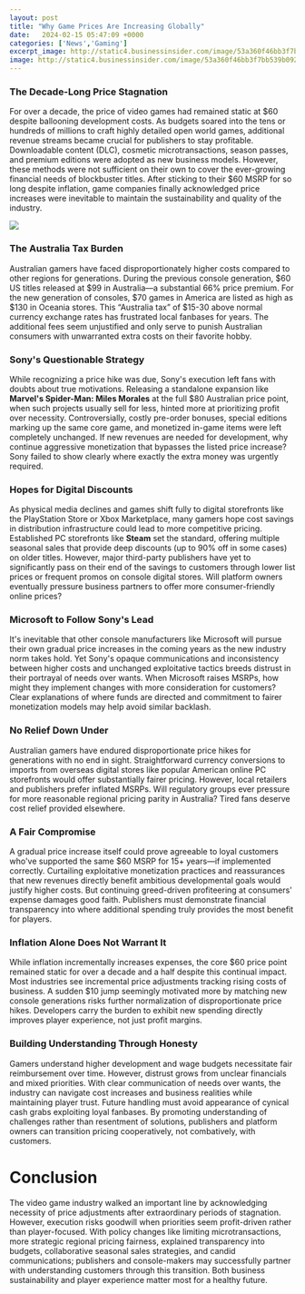 ```yaml
---
layout: post
title: "Why Game Prices Are Increasing Globally"
date:   2024-02-15 05:47:09 +0000
categories: ['News','Gaming']
excerpt_image: http://static4.businessinsider.com/image/53a360f46bb3f7bb539b092c-1200-900/2014_06_19_consoles.jpg
image: http://static4.businessinsider.com/image/53a360f46bb3f7bb539b092c-1200-900/2014_06_19_consoles.jpg
---
```


### **The Decade-Long Price Stagnation** 
For over a decade, the price of video games had remained static at $60 despite ballooning development costs. As budgets soared into the tens or hundreds of millions to craft highly detailed open world games, additional revenue streams became crucial for publishers to stay profitable. Downloadable content (DLC), cosmetic microtransactions, season passes, and premium editions were adopted as new business models. However, these methods were not sufficient on their own to cover the ever-growing financial needs of blockbuster titles. After sticking to their $60 MSRP for so long despite inflation, game companies finally acknowledged price increases were inevitable to maintain the sustainability and quality of the industry.

![](http://static4.businessinsider.com/image/53a360f46bb3f7bb539b092c-1200-900/2014_06_19_consoles.jpg)
### **The Australia Tax Burden**
Australian gamers have faced disproportionately higher costs compared to other regions for generations. During the previous console generation, $60 US titles released at $99 in Australia—a substantial 66% price premium. For the new generation of consoles, $70 games in America are listed as high as $130 in Oceania stores. This “Australia tax” of $15-30 above normal currency exchange rates has frustrated local fanbases for years. The additional fees seem unjustified and only serve to punish Australian consumers with unwarranted extra costs on their favorite hobby.  
### **Sony's Questionable Strategy** 
While recognizing a price hike was due, Sony's execution left fans with doubts about true motivations. Releasing a standalone expansion like **Marvel's Spider-Man: Miles Morales** at the full $80 Australian price point, when such projects usually sell for less, hinted more at prioritizing profit over necessity. Controversially, costly pre-order bonuses, special editions marking up the same core game, and monetized in-game items were left completely unchanged. If new revenues are needed for development, why continue aggressive monetization that bypasses the listed price increase? Sony failed to show clearly where exactly the extra money was urgently required.
### **Hopes for Digital Discounts**
As physical media declines and games shift fully to digital storefronts like the PlayStation Store or Xbox Marketplace, many gamers hope cost savings in distribution infrastructure could lead to more competitive pricing. Established PC storefronts like **Steam** set the standard, offering multiple seasonal sales that provide deep discounts (up to 90% off in some cases) on older titles. However, major third-party publishers have yet to significantly pass on their end of the savings to customers through lower list prices or frequent promos on console digital stores. Will platform owners eventually pressure business partners to offer more consumer-friendly online prices? 
### **Microsoft to Follow Sony's Lead**  
It's inevitable that other console manufacturers like Microsoft will pursue their own gradual price increases in the coming years as the new industry norm takes hold. Yet Sony's opaque communications and inconsistency between higher costs and unchanged exploitative tactics breeds distrust in their portrayal of needs over wants. When Microsoft raises MSRPs, how might they implement changes with more consideration for customers? Clear explanations of where funds are directed and commitment to fairer monetization models may help avoid similar backlash.
### **No Relief Down Under**
Australian gamers have endured disproportionate price hikes for generations with no end in sight. Straightforward currency conversions to imports from overseas digital stores like popular American online PC storefronts would offer substantially fairer pricing. However, local retailers and publishers prefer inflated MSRPs. Will regulatory groups ever pressure for more reasonable regional pricing parity in Australia? Tired fans deserve cost relief provided elsewhere. 
### **A Fair Compromise**  
A gradual price increase itself could prove agreeable to loyal customers who've supported the same $60 MSRP for 15+ years—if implemented correctly. Curtailing exploitative monetization practices and reassurances that new revenues directly benefit ambitious developmental goals would justify higher costs. But continuing greed-driven profiteering at consumers' expense damages good faith. Publishers must demonstrate financial transparency into where additional spending truly provides the most benefit for players.
### **Inflation Alone Does Not Warrant It**
While inflation incrementally increases expenses, the core $60 price point remained static for over a decade and a half despite this continual impact. Most industries see incremental price adjustments tracking rising costs of business. A sudden $10 jump seemingly motivated more by matching new console generations risks further normalization of disproportionate price hikes. Developers carry the burden to exhibit new spending directly improves player experience, not just profit margins. 
### **Building Understanding Through Honesty**
Gamers understand higher development and wage budgets necessitate fair reimbursement over time. However, distrust grows from unclear financials and mixed priorities. With clear communication of needs over wants, the industry can navigate cost increases and business realities while maintaining player trust. Future handling must avoid appearance of cynical cash grabs exploiting loyal fanbases. By promoting understanding of challenges rather than resentment of solutions, publishers and platform owners can transition pricing cooperatively, not combatively, with customers.
# Conclusion
The video game industry walked an important line by acknowledging necessity of price adjustments after extraordinary periods of stagnation. However, execution risks goodwill when priorities seem profit-driven rather than player-focused. With policy changes like limiting microtransactions, more strategic regional pricing fairness, explained transparency into budgets, collaborative seasonal sales strategies, and candid communications; publishers and console-makers may successfully partner with understanding customers through this transition. Both business sustainability and player experience matter most for a healthy future.